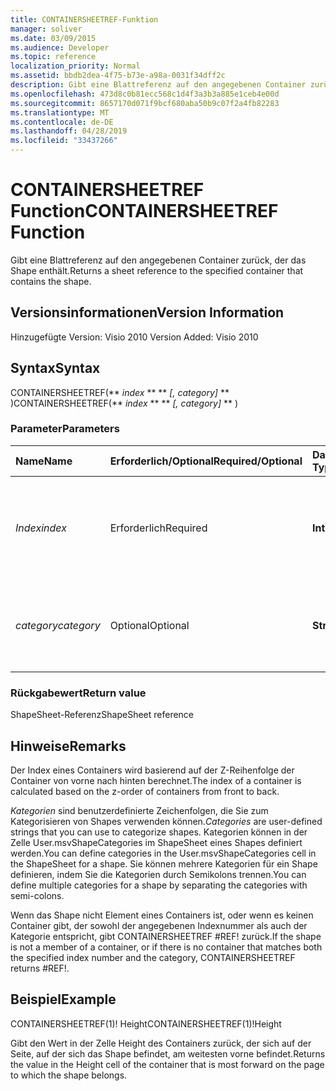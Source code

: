 ```yaml
---
title: CONTAINERSHEETREF-Funktion
manager: soliver
ms.date: 03/09/2015
ms.audience: Developer
ms.topic: reference
localization_priority: Normal
ms.assetid: bbdb2dea-4f75-b73e-a98a-0031f34dff2c
description: Gibt eine Blattreferenz auf den angegebenen Container zurück, der das Shape enthält.
ms.openlocfilehash: 473d8c0b81ecc568c1d4f3a3b3a885e1ceb4e00d
ms.sourcegitcommit: 8657170d071f9bcf680aba50b9c07f2a4fb82283
ms.translationtype: MT
ms.contentlocale: de-DE
ms.lasthandoff: 04/28/2019
ms.locfileid: "33437266"
---
```

# <a name="containersheetref-function"></a><span data-ttu-id="74600-103">CONTAINERSHEETREF Function</span><span class="sxs-lookup"><span data-stu-id="74600-103">CONTAINERSHEETREF Function</span></span>

<span data-ttu-id="74600-104">Gibt eine Blattreferenz auf den angegebenen Container zurück, der das Shape enthält.</span><span class="sxs-lookup"><span data-stu-id="74600-104">Returns a sheet reference to the specified container that contains the shape.</span></span>
  
## <a name="version-information"></a><span data-ttu-id="74600-105">Versionsinformationen</span><span class="sxs-lookup"><span data-stu-id="74600-105">Version Information</span></span>

<span data-ttu-id="74600-106">Hinzugefügte Version: Visio 2010
</span><span class="sxs-lookup"><span data-stu-id="74600-106">Version Added: Visio 2010</span></span> 
  
## <a name="syntax"></a><span data-ttu-id="74600-107">Syntax</span><span class="sxs-lookup"><span data-stu-id="74600-107">Syntax</span></span>

<span data-ttu-id="74600-108">CONTAINERSHEETREF(\*\* *index* \*\* \*\* *[, category]* \*\* )</span><span class="sxs-lookup"><span data-stu-id="74600-108">CONTAINERSHEETREF(\*\* *index* \*\* \*\* *[, category]* \*\* )</span></span> 
  
### <a name="parameters"></a><span data-ttu-id="74600-109">Parameter</span><span class="sxs-lookup"><span data-stu-id="74600-109">Parameters</span></span>

|<span data-ttu-id="74600-110">**Name**</span><span class="sxs-lookup"><span data-stu-id="74600-110">**Name**</span></span>|<span data-ttu-id="74600-111">**Erforderlich/Optional**</span><span class="sxs-lookup"><span data-stu-id="74600-111">**Required/Optional**</span></span>|<span data-ttu-id="74600-112">**Datentyp**</span><span class="sxs-lookup"><span data-stu-id="74600-112">**Data Type**</span></span>|<span data-ttu-id="74600-113">**Beschreibung**</span><span class="sxs-lookup"><span data-stu-id="74600-113">**Description**</span></span>|
|:-----|:-----|:-----|:-----|
| <span data-ttu-id="74600-114">_Index_</span><span class="sxs-lookup"><span data-stu-id="74600-114">_index_</span></span> <br/> |<span data-ttu-id="74600-115">Erforderlich</span><span class="sxs-lookup"><span data-stu-id="74600-115">Required</span></span>  <br/> |<span data-ttu-id="74600-116">**Integer**</span><span class="sxs-lookup"><span data-stu-id="74600-116">**Integer**</span></span> <br/> |<span data-ttu-id="74600-p101">Der auf 1 basierende Index des Containers. Weitere Informationen finden Sie unter "Anmerkungen".</span><span class="sxs-lookup"><span data-stu-id="74600-p101">The 1-based index of the container. See Remarks for more information.</span></span>  <br/> |
| <span data-ttu-id="74600-119">_category_</span><span class="sxs-lookup"><span data-stu-id="74600-119">_category_</span></span> <br/> |<span data-ttu-id="74600-120">Optional</span><span class="sxs-lookup"><span data-stu-id="74600-120">Optional</span></span>  <br/> |<span data-ttu-id="74600-121">**String**</span><span class="sxs-lookup"><span data-stu-id="74600-121">**String**</span></span> <br/> |<span data-ttu-id="74600-p102">Die Kategorie des Containers. Weitere Informationen finden Sie unter "Anmerkungen".</span><span class="sxs-lookup"><span data-stu-id="74600-p102">The category of the container. See Remarks for more information.</span></span>  <br/> |
   
### <a name="return-value"></a><span data-ttu-id="74600-124">Rückgabewert</span><span class="sxs-lookup"><span data-stu-id="74600-124">Return value</span></span>

<span data-ttu-id="74600-125">ShapeSheet-Referenz</span><span class="sxs-lookup"><span data-stu-id="74600-125">ShapeSheet reference</span></span>
  
## <a name="remarks"></a><span data-ttu-id="74600-126">Hinweise</span><span class="sxs-lookup"><span data-stu-id="74600-126">Remarks</span></span>

<span data-ttu-id="74600-127">Der Index eines Containers wird basierend auf der Z-Reihenfolge der Container von vorne nach hinten berechnet.</span><span class="sxs-lookup"><span data-stu-id="74600-127">The index of a container is calculated based on the z-order of containers from front to back.</span></span>
  
 <span data-ttu-id="74600-128">*Kategorien*  sind benutzerdefinierte Zeichenfolgen, die Sie zum Kategorisieren von Shapes verwenden können.</span><span class="sxs-lookup"><span data-stu-id="74600-128">*Categories*  are user-defined strings that you can use to categorize shapes.</span></span> <span data-ttu-id="74600-129">Kategorien können in der Zelle User.msvShapeCategories im ShapeSheet eines Shapes definiert werden.</span><span class="sxs-lookup"><span data-stu-id="74600-129">You can define categories in the User.msvShapeCategories cell in the ShapeSheet for a shape.</span></span> <span data-ttu-id="74600-130">Sie können mehrere Kategorien für ein Shape definieren, indem Sie die Kategorien durch Semikolons trennen.</span><span class="sxs-lookup"><span data-stu-id="74600-130">You can define multiple categories for a shape by separating the categories with semi-colons.</span></span> 
  
<span data-ttu-id="74600-131">Wenn das Shape nicht Element eines Containers ist, oder wenn es keinen Container gibt, der sowohl der angegebenen Indexnummer als auch der Kategorie entspricht, gibt CONTAINERSHEETREF #REF! zurück.</span><span class="sxs-lookup"><span data-stu-id="74600-131">If the shape is not a member of a container, or if there is no container that matches both the specified index number and the category, CONTAINERSHEETREF returns #REF!.</span></span>
  
## <a name="example"></a><span data-ttu-id="74600-132">Beispiel</span><span class="sxs-lookup"><span data-stu-id="74600-132">Example</span></span>

<span data-ttu-id="74600-133">CONTAINERSHEETREF(1)! Height</span><span class="sxs-lookup"><span data-stu-id="74600-133">CONTAINERSHEETREF(1)!Height</span></span> 
  
<span data-ttu-id="74600-134">Gibt den Wert in der Zelle Height des Containers zurück, der sich auf der Seite, auf der sich das Shape befindet, am weitesten vorne befindet.</span><span class="sxs-lookup"><span data-stu-id="74600-134">Returns the value in the Height cell of the container that is most forward on the page to which the shape belongs.</span></span> 
  


